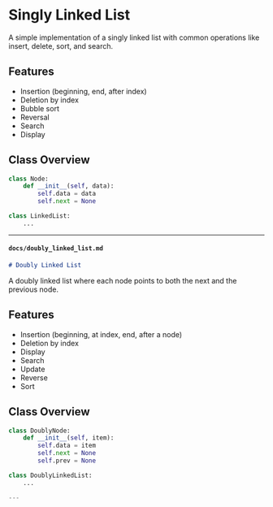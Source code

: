 # Singly Linked List

A simple implementation of a singly linked list with common operations like insert, delete, sort, and search.

## Features

- Insertion (beginning, end, after index)
- Deletion by index
- Bubble sort
- Reversal
- Search
- Display

## Class Overview

```python
class Node:
    def __init__(self, data):
        self.data = data
        self.next = None

class LinkedList:
    ...
```
---

#### `docs/doubly_linked_list.md`

```markdown
# Doubly Linked List
```
A doubly linked list where each node points to both the next and the previous node.

## Features

- Insertion (beginning, at index, end, after a node)
- Deletion by index
- Display
- Search
- Update
- Reverse
- Sort

## Class Overview

```python
class DoublyNode:
    def __init__(self, item):
        self.data = item
        self.next = None
        self.prev = None

class DoublyLinkedList:
    ...

---
```